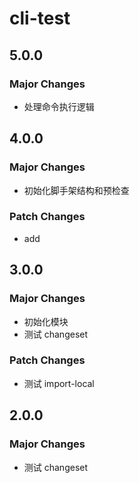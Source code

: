 # cli-test

## 5.0.0

### Major Changes

- 处理命令执行逻辑

## 4.0.0

### Major Changes

- 初始化脚手架结构和预检查

### Patch Changes

- add

## 3.0.0

### Major Changes

- 初始化模块
- 测试 changeset

### Patch Changes

- 测试 import-local

## 2.0.0

### Major Changes

- 测试 changeset
